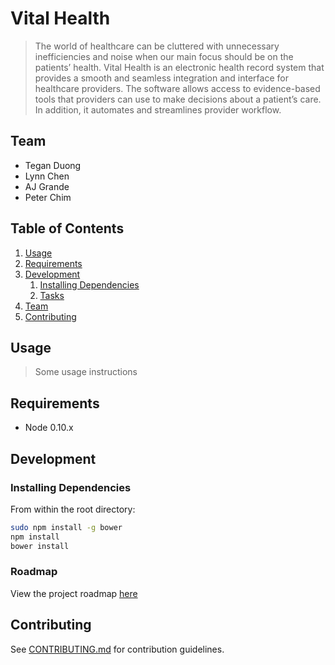 # Vital Health

> The world of healthcare can be cluttered with unnecessary inefficiencies and noise when our main focus should be on the patients’ health. Vital Health is an electronic health record system that provides a smooth and seamless integration and interface for healthcare providers. The software allows access to evidence-based tools that providers can use to make decisions about a patient’s care. In addition, it automates and streamlines provider workflow.

## Team

  - Tegan Duong
  - Lynn Chen
  - AJ Grande
  - Peter Chim

## Table of Contents

1. [Usage](#Usage)
1. [Requirements](#requirements)
1. [Development](#development)
    1. [Installing Dependencies](#installing-dependencies)
    1. [Tasks](#tasks)
1. [Team](#team)
1. [Contributing](#contributing)

## Usage

> Some usage instructions

## Requirements

- Node 0.10.x


## Development

### Installing Dependencies

From within the root directory:

```sh
sudo npm install -g bower
npm install
bower install
```

### Roadmap

View the project roadmap [here](LINK_TO_PROJECT_ISSUES)


## Contributing

See [CONTRIBUTING.md](CONTRIBUTING.md) for contribution guidelines.
